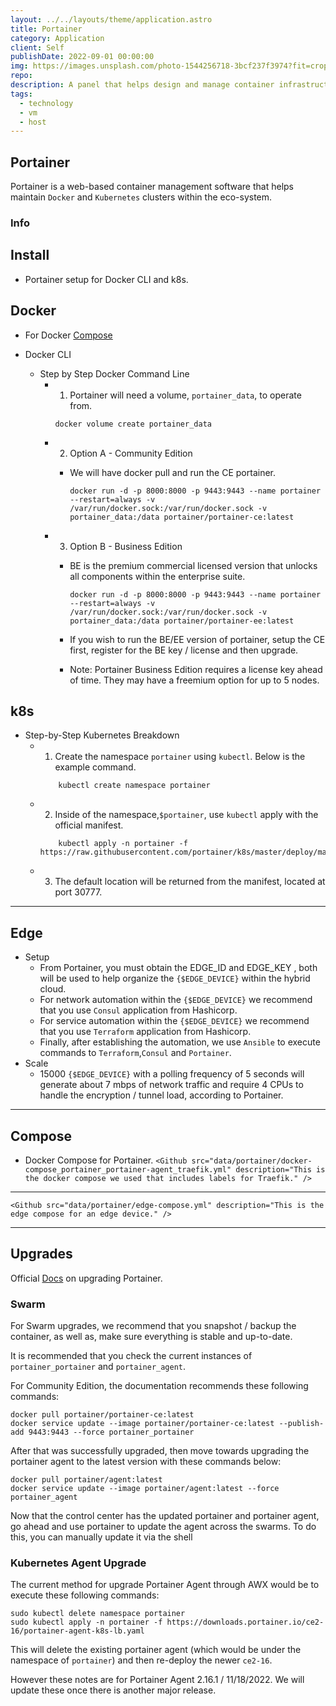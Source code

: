 ```yaml
---
layout: ../../layouts/theme/application.astro
title: Portainer
category: Application
client: Self
publishDate: 2022-09-01 00:00:00
img: https://images.unsplash.com/photo-1544256718-3bcf237f3974?fit=crop&w=1400&h=700&q=75
repo:
description: A panel that helps design and manage container infrastructure.
tags:
  - technology
  - vm
  - host
---
```


## Portainer

Portainer is a web-based container management software that helps maintain `Docker` and `Kubernetes` clusters within the eco-system.

### Info

## Install

- Portainer setup for Docker CLI and k8s.

## Docker

- For Docker [Compose](https://kbve.com/application/portainer#compose)

- Docker CLI
  - Step by Step Docker Command Line
    - 1. Portainer will need a volume, `portainer_data`, to operate from.

        ```shell
        docker volume create portainer_data
        ```

    - 2. Option A - Community Edition
      - We will have docker pull and run the CE portainer.

        ```shell
        docker run -d -p 8000:8000 -p 9443:9443 --name portainer --restart=always -v /var/run/docker.sock:/var/run/docker.sock -v portainer_data:/data portainer/portainer-ce:latest
        ```

    - 3. Option B - Business Edition
      - BE is the premium commercial licensed version that unlocks all components within the enterprise suite.

        ```shell
        docker run -d -p 8000:8000 -p 9443:9443 --name portainer --restart=always -v /var/run/docker.sock:/var/run/docker.sock -v portainer_data:/data portainer/portainer-ee:latest
        ```

      - If you wish to run the BE/EE version of portainer, setup the CE first, register for the BE key / license and then upgrade.
      - Note: Portainer Business Edition requires a license key ahead of time. They may have a freemium option for up to 5 nodes.

## k8s

- Step-by-Step Kubernetes Breakdown
  - 1. Create the namespace `portainer` using `kubectl`. Below is the example command.

    ```shell
        kubectl create namespace portainer
    ```

  - 2. Inside of the namespace,`$portainer`, use `kubectl` apply with the official manifest.

    ```shell
        kubectl apply -n portainer -f https://raw.githubusercontent.com/portainer/k8s/master/deploy/manifests/portainer/portainer.yaml
    ```

  - 3. The default location will be returned from the manifest, located at port 30777.

* * *

## Edge

- Setup
  - From Portainer, you must obtain the EDGE_ID and EDGE_KEY , both will be used to help organize the `{$EDGE_DEVICE}` within the hybrid cloud.
  - For network automation within the `{$EDGE_DEVICE}` we recommend that you use `Consul` application from Hashicorp.
  - For service automation within the `{$EDGE_DEVICE}` we recommend that you use `Terraform` application from Hashicorp.
  - Finally, after establishing the automation, we use `Ansible` to execute commands to `Terraform`,`Consul` and `Portainer`.
- Scale
  - 15000 `{$EDGE_DEVICE}` with a polling frequency of 5 seconds will generate about 7 mbps of network traffic and require 4 CPUs to handle the encryption / tunnel load, according to Portainer.

* * *

## Compose

- Docker Compose for Portainer.
`<Github src="data/portainer/docker-compose_portainer_portainer-agent_traefik.yml" description="This is the docker compose we used that includes labels for Traefik." />`

* * *
`<Github src="data/portainer/edge-compose.yml" description="This is the edge compose for an edge device." />`
* * *

## Upgrades

Official [Docs](https://docs.portainer.io/start/upgrade/) on upgrading Portainer.

### Swarm

For Swarm upgrades, we recommend that you snapshot / backup the container, as well as, make sure everything is stable and up-to-date.

It is recommended that you check the current instances of `portainer_portainer` and `portainer_agent`.

For Community Edition, the documentation recommends these following commands:

```shell
docker pull portainer/portainer-ce:latest
docker service update --image portainer/portainer-ce:latest --publish-add 9443:9443 --force portainer_portainer
```

After that was successfully upgraded, then move towards upgrading the portainer agent to the latest version with these commands below:

```shell
docker pull portainer/agent:latest
docker service update --image portainer/agent:latest --force portainer_agent
```

Now that the control center has the updated portainer and portainer agent, go ahead and use portainer to update the agent across the swarms.
To do this, you can manually update it via the shell

### Kubernetes Agent Upgrade

The current method for upgrade Portainer Agent through AWX would be to execute these following commands:

```shell
sudo kubectl delete namespace portainer
sudo kubectl apply -n portainer -f https://downloads.portainer.io/ce2-16/portainer-agent-k8s-lb.yaml
```

This will delete the existing portainer agent (which would be under the namespace of `portainer`) and then re-deploy the newer `ce2-16`.

However these notes are for Portainer Agent 2.16.1 / 11/18/2022. We will update these once there is another major release.
